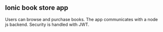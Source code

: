## Ionic book store app

Users can browse and purchase books. The app communicates
with a node js backend. Security is handled with JWT.

